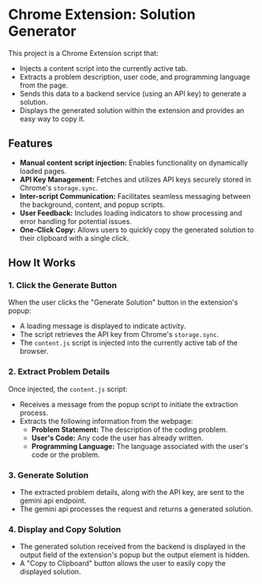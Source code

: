 # Chrome Extension: Solution Generator

This project is a Chrome Extension script that:

- Injects a content script into the currently active tab.
- Extracts a problem description, user code, and programming language from the page.
- Sends this data to a backend service (using an API key) to generate a solution.
- Displays the generated solution within the extension and provides an easy way to copy it.

## Features

- **Manual content script injection:** Enables functionality on dynamically loaded pages.
- **API Key Management:** Fetches and utilizes API keys securely stored in Chrome's `storage.sync`.
- **Inter-script Communication:** Facilitates seamless messaging between the background, content, and popup scripts.
- **User Feedback:** Includes loading indicators to show processing and error handling for potential issues.
- **One-Click Copy:** Allows users to quickly copy the generated solution to their clipboard with a single click.

## How It Works

### 1. Click the Generate Button

When the user clicks the "Generate Solution" button in the extension's popup:

- A loading message is displayed to indicate activity.
- The script retrieves the API key from Chrome's `storage.sync`.
- The `content.js` script is injected into the currently active tab of the browser.

### 2. Extract Problem Details

Once injected, the `content.js` script:

- Receives a message from the popup script to initiate the extraction process.
- Extracts the following information from the webpage:
  - **Problem Statement:** The description of the coding problem.
  - **User's Code:** Any code the user has already written.
  - **Programming Language:** The language associated with the user's code or the problem.

### 3. Generate Solution

- The extracted problem details, along with the API key, are sent to the gemini api endpoint.
- The gemini api processes the request and returns a generated solution.

### 4. Display and Copy Solution

- The generated solution received from the backend is displayed in the output field of the extension's popup but the output element is hidden.
- A "Copy to Clipboard" button allows the user to easily copy the displayed solution.
